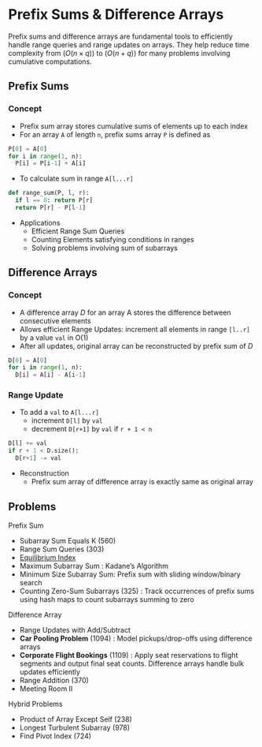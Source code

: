 # Prefix Sums & Difference Arrays

Prefix sums and difference arrays are fundamental tools to efficiently handle range queries and range updates on arrays. They help reduce time complexity from $(O(n \times q))$ to $(O(n + q))$ for many problems involving cumulative computations.

## Prefix Sums

### Concept

* Prefix sum array stores cumulative sums of elements up to each index
* For an array `A` of length `n`, prefix sums array `P` is defined as

```python
P[0] = A[0]
for i in range(1, n):
  P[i] = P[i-1] + A[i]
```

* To calculate sum in range `A[l...r]`

```python
def range_sum(P, l, r):
  if l == 0: return P[r]
  return P[r] - P[l-1]
```

* Applications
  * Efficient Range Sum Queries
  * Counting Elements satisfying conditions in ranges
  * Solving problems involving sum of subarrays

## Difference Arrays

### Concept

* A difference array *D* for an array A stores the difference between consecutive elements
* Allows efficient Range Updates: increment all elements in range `[l..r]` by a value `val` in O(1)
* After all updates, original array can be reconstructed by prefix sum of *D*

````python
D[0] = A[0]
for i in range(1, n):
  D[i] = A[i] - A[i-1]
````

### Range Update

* To add a `val` to `A[l...r]`
  * increment `D[l]` by `val`
  * decrement `D[r+1]` by `val` if `r + 1 < n`

```python
D[l] += val
if r + 1 < D.size():
  D[r+1] -= val
```

* Reconstruction
  * Prefix sum array of difference array is exactly same as original array

## Problems

Prefix Sum

* Subarray Sum Equals K (560)
* Range Sum Queries (303)
* [Equilibrium Index](https://www.geeksforgeeks.org/problems/equilibrium-point-1587115620/1)
* Maximum Subarray Sum : Kadane’s Algorithm
* Minimum Size Subarray Sum: Prefix sum with sliding window/binary search
* Counting Zero-Sum Subarrays (325) : Track occurrences of prefix sums using hash maps to count subarrays summing to zero

Difference Array

* Range Updates with Add/Subtract
* **Car Pooling Problem** (1094) : Model pickups/drop-offs using difference arrays
* **Corporate Flight Bookings** (1109) : Apply seat reservations to flight segments and output final seat counts. Difference arrays handle bulk updates efficiently
* Range Addition (370)
* Meeting Room II 

Hybrid Problems

* Product of Array Except Self (238)
* Longest Turbulent Subarray (978)
* Find Pivot Index (724)

